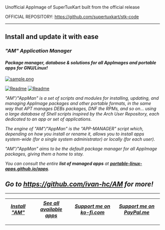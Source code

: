 Unofficial AppImage of  SuperTuxKart built from the official release

OFFICIAL REPOSITORY: https://github.com/supertuxkart/stk-code

------------------------------------------------------------------------

## Install and update it with ease

### *"*AM*" Application Manager* 
#### *Package manager, database & solutions for all AppImages and portable apps for GNU/Linux!*

[![sample.png](https://raw.githubusercontent.com/ivan-hc/AM/main/sample/sample.png)](https://github.com/ivan-hc/AM)

[![Readme](https://img.shields.io/github/stars/ivan-hc/AM?label=%E2%AD%90&style=for-the-badge)](https://github.com/ivan-hc/AM/stargazers) [![Readme](https://img.shields.io/github/license/ivan-hc/AM?label=&style=for-the-badge)](https://github.com/ivan-hc/AM/blob/main/LICENSE)

*"AM"/"AppMan" is a set of scripts and modules for installing, updating, and managing AppImage packages and other portable formats, in the same way that APT manages DEBs packages, DNF the RPMs, and so on... using a large database of Shell scripts inspired by the Arch User Repository, each dedicated to an app or set of applications.*

*The engine of "AM"/"AppMan" is the "APP-MANAGER" script which, depending on how you install or rename it, allows you to install apps system-wide (for a single system administrator) or locally (for each user).*

*"AM"/"AppMan" aims to be the default package manager for all AppImage packages, giving them a home to stay.*

*You can consult the entire **list of managed apps** at [**portable-linux-apps.github.io/apps**](https://portable-linux-apps.github.io/apps).*

## *Go to *https://github.com/ivan-hc/AM* for more!*

------------------------------------------------------------------------

| [***Install "AM"***](https://github.com/ivan-hc/AM) | [***See all available apps***](https://portable-linux-apps.github.io) | [***Support me on ko-fi.com***](https://ko-fi.com/IvanAlexHC) | [***Support me on PayPal.me***](https://paypal.me/IvanAlexHC) |
| - | - | - | - |

------------------------------------------------------------------------

